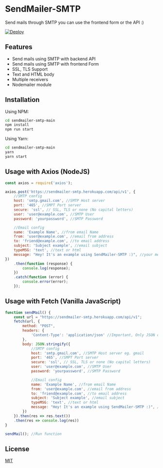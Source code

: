 # SendMailer-SMTP 

Send mails through SMTP you can use the frontend form or the API :)

[![Deploy](https://www.herokucdn.com/deploy/button.svg)](https://heroku.com/deploy?template=https://github.com/alanescarcha/sendmailer-smtp)

## Features
- Send mails using SMTP with backend API
- Send mails using SMTP with frontend Form
- SSL, TLS Support
- Text and HTML body
- Multiple receivers
- Nodemailer module

## Installation

Using NPM:
```bash
cd sendmailer-smtp-main
npm install
npm run start
```
Using Yarn:
```bash
cd sendmailer-smtp-main
yarn
yarn start
```

## Usage with Axios (NodeJS)

```javascript
const axios = require('axios');

axios.post('https://sendmailer-smtp.herokuapp.com/api/v1', {
    //SMTP config
    host: 'smtp.gmail.com', //SMTP Host server
    port: '465', //SMPT Port server
    secure: 'ssl', // SSL, TLS or none (No capital letters)
    user: 'user@example.com', //SMTP User
    password: 'yourpassword', //SMTP Password

    //Email config
    name: 'Example Name', //from email Name
    from: 'user@example.com', //email from address
    to: 'friend@example.com', //to email address
    subject: 'Subject example', //email subject
    typeMSG: 'text', //text or html
    message: "Hey! It's an example using SendMailer-SMTP :)", //your message
})
    .then(function (response) {
        console.log(response);
    })
    .catch(function (error) {
        console.error(error);
    });
```

## Usage with Fetch (Vanilla JavaScript)

```javascript
function sendMail() {
    const url = "https://sendmailer-smtp.herokuapp.com/api/v1";
    fetch(url, {
        method: "POST",
        headers: {
            'Content-Type': 'application/json' //Important, Only JSON or x-www-form-urlencoded content type!
        },
        body: JSON.stringify({
            //SMTP config
            host: 'smtp.gmail.com', //SMTP Host server eg. gmail
            port: '465', //SMPT Port server
            secure: 'ssl', // SSL, TLS or none (No capital letters)
            user: 'user@example.com', //SMTP User
            password: 'yourpassword', //SMTP Password

            //Email config
            name: 'Example Name', //from email Name
            from: 'user@example.com', //email from address
            to: 'friend@example.com', //to email address
            subject: 'Subject example', //email subject
            typeMSG: 'text', //text or html
            message: "Hey! It's an example using SendMailer-SMTP :)", //your message
        })
    }).then(res => res.text())
    .then(res => console.log(res))
}

sendMail(); //Run function
```

## License
[MIT](https://choosealicense.com/licenses/mit/)
